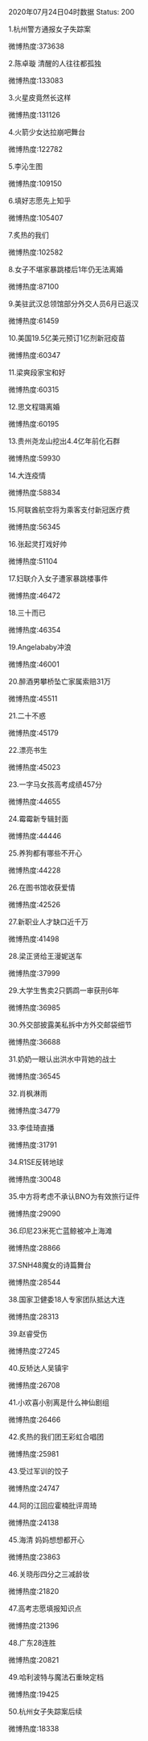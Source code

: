 2020年07月24日04时数据
Status: 200

1.杭州警方通报女子失踪案

微博热度:373638

2.陈卓璇 清醒的人往往都孤独

微博热度:133083

3.火星皮竟然长这样

微博热度:131126

4.火箭少女达拉崩吧舞台

微博热度:122782

5.李沁生图

微博热度:109150

6.填好志愿先上知乎

微博热度:105407

7.炙热的我们

微博热度:102582

8.女子不堪家暴跳楼后1年仍无法离婚

微博热度:87100

9.美驻武汉总领馆部分外交人员6月已返汉

微博热度:61459

10.美国19.5亿美元预订1亿剂新冠疫苗

微博热度:60347

11.梁爽段家宝和好

微博热度:60315

12.思文程璐离婚

微博热度:60195

13.贵州尧龙山挖出4.4亿年前化石群

微博热度:59930

14.大连疫情

微博热度:58834

15.阿联酋航空将为乘客支付新冠医疗费

微博热度:56345

16.张起灵打戏好帅

微博热度:51104

17.妇联介入女子遭家暴跳楼事件

微博热度:46472

18.三十而已

微博热度:46354

19.Angelababy冲浪

微博热度:46001

20.醉酒男攀桥坠亡家属索赔31万

微博热度:45511

21.二十不惑

微博热度:45179

22.漂亮书生

微博热度:45023

23.一字马女孩高考成绩457分

微博热度:44655

24.霉霉新专辑封面

微博热度:44446

25.养狗都有哪些不开心

微博热度:44228

26.在图书馆收获爱情

微博热度:42526

27.新职业人才缺口近千万

微博热度:41498

28.梁正贤给王漫妮送车

微博热度:37999

29.大学生售卖2只鹦鹉一审获刑6年

微博热度:36985

30.外交部披露美私拆中方外交邮袋细节

微博热度:36688

31.奶奶一眼认出洪水中背她的战士

微博热度:36545

32.肖枫淋雨

微博热度:34779

33.李佳琦直播

微博热度:31791

34.R1SE反转地球

微博热度:30048

35.中方将考虑不承认BNO为有效旅行证件

微博热度:29090

36.印尼23米死亡蓝鲸被冲上海滩

微博热度:28866

37.SNH48魔女的诗篇舞台

微博热度:28544

38.国家卫健委18人专家团队抵达大连

微博热度:28313

39.赵睿受伤

微博热度:27245

40.反矫达人吴镇宇

微博热度:26708

41.小欢喜小别离是什么神仙剧组

微博热度:26466

42.炙热的我们团王彩虹合唱团

微博热度:25981

43.受过军训的饺子

微博热度:24747

44.阿的江回应霍楠批评周琦

微博热度:24138

45.海清 妈妈想想都开心

微博热度:23863

46.关晓彤四分之三减龄妆

微博热度:21820

47.高考志愿填报知识点

微博热度:21396

48.广东28连胜

微博热度:20821

49.哈利波特与魔法石重映定档

微博热度:19425

50.杭州女子失踪案后续

微博热度:18338

